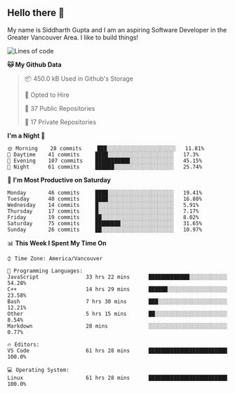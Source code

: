 ## Hello there :wave:

My name is Siddharth Gupta and I am an aspiring Software Developer in the Greater Vancouver Area. I like to build things!

<!-- ![gif](https://github.com/siddg97/siddg97/blob/master/dino.gif) -->

<!--START_SECTION:waka-->
![Lines of code](https://img.shields.io/badge/From%20Hello%20World%20I%27ve%20Written-1.6%20million%20lines%20of%20code-blue)

**🐱 My Github Data** 

> 📦 450.0 kB Used in Github's Storage 
 > 
> 💼 Opted to Hire
 > 
> 📜 37 Public Repositories
 > 
> 🔑 17 Private Repositories 

**I'm a Night 🦉** 

```text
🌞 Morning    28 commits     ███░░░░░░░░░░░░░░░░░░░░░░   11.81% 
🌆 Daytime    41 commits     ████░░░░░░░░░░░░░░░░░░░░░   17.3% 
🌃 Evening    107 commits    ███████████░░░░░░░░░░░░░░   45.15% 
🌙 Night      61 commits     ██████░░░░░░░░░░░░░░░░░░░   25.74%

```
📅 **I'm Most Productive on Saturday** 

```text
Monday       46 commits     ████░░░░░░░░░░░░░░░░░░░░░   19.41% 
Tuesday      40 commits     ████░░░░░░░░░░░░░░░░░░░░░   16.88% 
Wednesday    14 commits     █░░░░░░░░░░░░░░░░░░░░░░░░   5.91% 
Thursday     17 commits     █░░░░░░░░░░░░░░░░░░░░░░░░   7.17% 
Friday       19 commits     ██░░░░░░░░░░░░░░░░░░░░░░░   8.02% 
Saturday     75 commits     ████████░░░░░░░░░░░░░░░░░   31.65% 
Sunday       26 commits     ██░░░░░░░░░░░░░░░░░░░░░░░   10.97%

```


📊 **This Week I Spent My Time On** 

```text
⌚︎ Time Zone: America/Vancouver

💬 Programming Languages: 
JavaScript               33 hrs 22 mins      █████████████░░░░░░░░░░░░   54.28% 
C++                      14 hrs 29 mins      ██████░░░░░░░░░░░░░░░░░░░   23.58% 
Bash                     7 hrs 30 mins       ███░░░░░░░░░░░░░░░░░░░░░░   12.21% 
Other                    5 hrs 15 mins       ██░░░░░░░░░░░░░░░░░░░░░░░   8.54% 
Markdown                 28 mins             ░░░░░░░░░░░░░░░░░░░░░░░░░   0.77%

🔥 Editors: 
VS Code                  61 hrs 28 mins      █████████████████████████   100.0%

💻 Operating System: 
Linux                    61 hrs 28 mins      █████████████████████████   100.0%

```


<!--END_SECTION:waka-->



